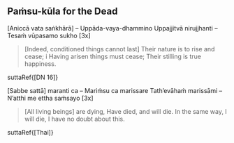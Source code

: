 ## Paṁsu-kūla for the Dead<a id="pamsu-kula-dead"></a>

[Aniccā vata saṅkhārā] – Uppāda-vaya-dhammino
Uppajjitvā nirujjhanti – Tesaṁ vūpasamo sukho [3x]

<div class="english">

> [Indeed, conditioned things cannot last]
> Their nature is to rise and cease; i
> Having arisen things must cease;
> Their stilling is true happiness.

</div>

suttaRef{[DN 16]}

[Sabbe sattā] maranti ca – Mariṁsu ca marissare
Tath’evāhaṁ marissāmi – N’atthi me ettha saṁsayo [3x]

<div class="english">

> [All living beings] are dying,
> Have died, and will die.
> In the same way, I will die,
> I have no doubt about this.

</div>

suttaRef{[Thai]}
